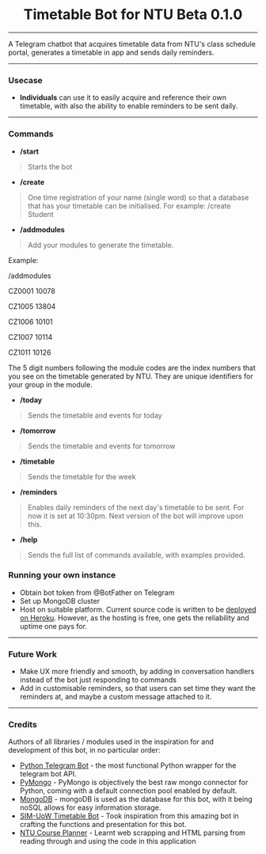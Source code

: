 <h1 align="center">Timetable Bot for NTU Beta 0.1.0</h1> 

<hr>

A Telegram chatbot that acquires timetable data from NTU's class schedule portal, generates a timetable in app and sends daily reminders. 

<hr>

### Usecase

* **Individuals** can use it to easily acquire and reference their own timetable, with also the ability to enable reminders to be sent daily.

<hr>

### Commands

* **/start**
>  Starts the bot

* **/create**

>  One time registration of your name (single word) so that a database that has your timetable can be initialised. For example: /create Student 

* **/addmodules**

>  Add your modules to generate the timetable.

Example:

/addmodules 

CZ0001 10078 

CZ1005 13804 

CZ1006 10101 

CZ1007 10114 

CZ1011 10126 

The 5 digit numbers following the module codes are the index numbers that you see on the timetable generated by NTU. They are unique identifiers for your group in the module. 

* **/today**

>  Sends the timetable and events for today

* **/tomorrow**

>  Sends the timetable and events for tomorrow

* **/timetable**

>  Sends the timetable for the week

* **/reminders**

>  Enables daily reminders of the next day's timetable to be sent. For now it is set at 10:30pm. Next version of the bot will improve upon this.

* **/help**

>  Sends the full list of commands available, with examples provided.

### Running your own instance

* Obtain bot token from @BotFather on Telegram
* Set up MongoDB cluster
* Host on suitable platform. Current source code is written to be [deployed on Heroku](https://github.com/python-telegram-bot/python-telegram-bot/wiki/Where-to-host-Telegram-Bots). However, as the hosting is free, one gets the reliability and uptime one pays for. 

<hr>

### Future Work

* Make UX more friendly and smooth, by adding in conversation handlers instead of the bot just responding to commands
* Add in customisable reminders, so that users can set time they want the reminders at, and maybe a custom message attached to it.

<hr>

### Credits

Authors of all libraries / modules used in the inspiration for and development of this bot, in no particular order:
* [Python Telegram Bot](https://github.com/python-telegram-bot/python-telegram-bot) - the most functional Python wrapper for the telegram bot API.
* [PyMongo](https://github.com/mongodb/mongo-python-driver) - PyMongo is objectively the best raw mongo connector for Python, coming with a default connection pool enabled by default. 
* [MongoDB](https://www.mongodb.com/) - mongoDB is used as the database for this bot, with it being noSQL allows for easy information storage.
* [SIM-UoW Timetable Bot](https://github.com/xlanor/SIM-UoW-Timetable-bot) - Took inspiration from this amazing bot in crafting the functions and presentation for this bot.
* [NTU Course Planner](https://github.com/koallen/ntu-course-planner-cli) - Learnt web scrapping and HTML parsing from reading through and using the code in this application
